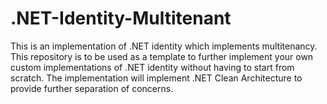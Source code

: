 # .NET-Identity-Multitenant
This is an implementation of .NET identity which implements multitenancy. This repository is to be used as a template to further implement your own custom implementations of .NET identity without having to start from scratch. The implementation will implement .NET Clean Architecture to provide further separation of concerns.
